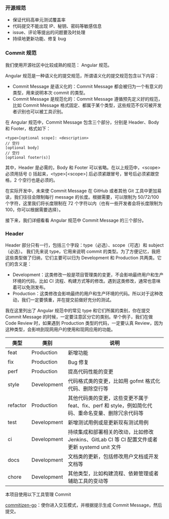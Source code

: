 ### 开源规范
* 保证代码高单元测试覆盖率
* 代码提交不能出现 IP、秘钥、密码等敏感信息
* issue、评论等提出的问题要及时处理
* 持续地更新功能、修复 bug


### Commit 规范

我们使用开源社区中比较成熟的规范： Angular 规范。

Angular 规范是一种语义化的提交规范，所谓语义化的提交规范包含以下内容：

* Commit Message 是语义化的：Commit Message 都会被归为一个有意义的类型，用来说明本次 commit 的类型。
* Commit Message 是规范化的：Commit Message 遵循预先定义好的规范，比如 Commit Message 格式固定、都属于某个类型，这些规范不仅可被开发者识别也可以被工具识别。

在 Angular 规范中，Commit Message 包含三个部分，分别是 Header、Body 和 Footer，格式如下：
```
<type>[optional scope]: <description>
// 空行
[optional body]
// 空行
[optional footer(s)]
```
其中，Header 是必需的，Body 和 Footer 可以省略。在以上规范中，\<scope> 必须用括号 () 括起来，\<type>[\<scope>] 后必须紧跟冒号，冒号后必须紧跟空格，2 个空行也是必须的。

在实际开发中，未来使 Commit Message 在 GitHub 或者其他 Git 工具中更加易读，我们往往会限制每行 message 的长度。根据需要，可以限制为 50/72/100 个字符，这里我们将长度限制在 72 个字符以内（也有一些开发者会将长度限制为 100，你可以根据需要选择）。

接下来，我们详细看看 Angular 规范中 Commit Message 的三个部分。
### Header
Header 部分只有一行，包括三个字段：type（必选）、scope（可选）和 subject（必选）。
我们先来说 type，它用来说明 commit 的类型。为了方便记忆，我把这些类型做了归纳，它们主要可以归为 Development 和 Production 共两类。它们的含义是：
* Development：这类修改一般是项目管理类的变更，不会影响最终用户和生产环境的代码，比如 CI 流程、构建方式等的修改。遇到这类修改，通常也意味着可以免测发布。
* Production：这类修改会影响最终的用户和生产环境的代码。所以对于这种改动，我们一定要慎重，并在提交前做好充分的测试。

我在这里列出了 Angular 规范中的常见 type 和它们所属的类别，你在提交 Commit Message 的时候，一定要注意区分它的类别。举个例子，我们在做 Code Review 时，如果遇到 Production 类型的代码，一定要认真 Review，因为这种类型，会影响到现网用户的使用和现网应用的功能。

|类型|类别|说明
|-|-|-
feat|Production|新增功能
fix|Production|Bug 修复
perf|Production|提高代码性能的变更
style|Development|代码格式类的变更，比如用 gofmt 格式化代码、删除空行等
refactor|Production|其他代码类的变更，这些变更不属于 feat、fix、perf 和 style，例如简化代码、重命名变量、删除冗余代码等
test|Development|新增测试用例或是更新现有测试用例
ci|Development|持续集成和部署相关的改动，比如修改 Jenkins、GitLab CI 等 CI 配置文件或者更新 systemd unit 文件
docs|Development|文档类的更新，包括修改用户文档或开发文档等
chore|Development|其他类型，比如构建流程、依赖管理或者辅助工具的变动等


本项目使用以下工具管理 Commit

[commitizen-go](https://github.com/lintingzhen/commitizen-go)：使你进入交互模式，并根据提示生成 Commit Message，然后提交。